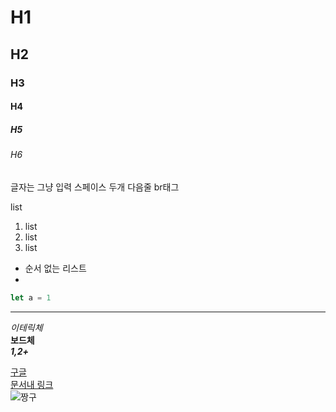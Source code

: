 # H1
## H2
### H3
#### H4
##### H5
###### H6
글자는 그냥 입력 스페이스 두개 다음줄 br태그

list  
1. list  
2. list  
3. list

* 순서 없는 리스트
* 
```js
let a = 1
```
---

*이테릭체*  
**보드체**  
***1,2+***

[구글](http://google.com)  
[문서내 링크](#list)  
![짱구](./12.png)